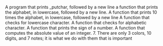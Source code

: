 A program that prints _putchar, followed by a new line
a function that prints the alphabet, in lowercase, followed by a new line.
A function that prints 10 times the alphabet, in lowercase, followed by a new line
A function that checks for lowercase character.
A function that checks for alphabetic character.
A function that prints the sign of a number.
A function that computes the absolute value of an integer.
7. There are only 3 colors, 10 digits, and 7 notes; it is what we do with them that is important

